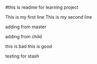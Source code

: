 #this is readme for learning project

This is my first line
This is my second line

adding from master

adding from child

this is bad
this is good

testing for stash